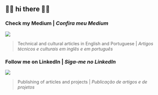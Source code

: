 ## 🐱‍👤 hi there 🐱‍💻
  
<div>
  
### Check my Medium | _Confira meu Medium_
<span>
    <a href="https://hens.medium.com/" target="blank"><img src="https://img.shields.io/badge/Medium-12100E?style=for-the-badge&logo=medium&logoColor=white" target="_blank"></a>
<br>
  
> Technical and cultural articles in English and Portuguese | _Artigos técnicos e culturais em inglês e em português_
</div>

<div>
  
### Follow me on LinkedIn | _Siga-me no LinkedIn_
<span>
    <a href="https://www.linkedin.com/in/hsuguihura/" target="blank"><img src="https://img.shields.io/badge/LinkedIn-0077B5?style=for-the-badge&logo=linkedin&logoColor=white" target="_blank"></a>
  
> Publishing of articles and projects | _Publicação de artigos e de projetos_
</div>
